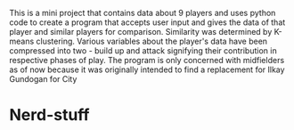 This is a mini project that contains data about 9 players and uses python code to create a program that accepts user input and gives the data of that player and similar players for comparison. Similarity was determined by K-means clustering. Various variables about the player's data have been compressed into two - build up and attack signifying their contribution in respective phases of play. The program is only concerned with midfielders as of now because it was originally intended to find a replacement for Ilkay Gundogan for City
# Nerd-stuff
